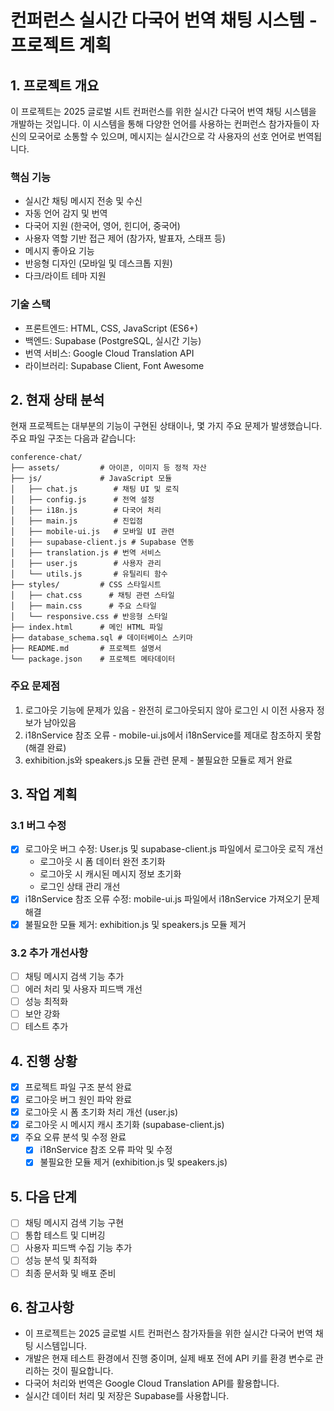 # 컨퍼런스 실시간 다국어 번역 채팅 시스템 - 프로젝트 계획

## 1. 프로젝트 개요

이 프로젝트는 2025 글로벌 시트 컨퍼런스를 위한 실시간 다국어 번역 채팅 시스템을 개발하는 것입니다. 이 시스템을 통해 다양한 언어를 사용하는 컨퍼런스 참가자들이 자신의 모국어로 소통할 수 있으며, 메시지는 실시간으로 각 사용자의 선호 언어로 번역됩니다.

### 핵심 기능
- 실시간 채팅 메시지 전송 및 수신
- 자동 언어 감지 및 번역
- 다국어 지원 (한국어, 영어, 힌디어, 중국어)
- 사용자 역할 기반 접근 제어 (참가자, 발표자, 스태프 등)
- 메시지 좋아요 기능
- 반응형 디자인 (모바일 및 데스크톱 지원)
- 다크/라이트 테마 지원

### 기술 스택
- 프론트엔드: HTML, CSS, JavaScript (ES6+)
- 백엔드: Supabase (PostgreSQL, 실시간 기능)
- 번역 서비스: Google Cloud Translation API
- 라이브러리: Supabase Client, Font Awesome

## 2. 현재 상태 분석

현재 프로젝트는 대부분의 기능이 구현된 상태이나, 몇 가지 주요 문제가 발생했습니다. 주요 파일 구조는 다음과 같습니다:

```
conference-chat/
├── assets/         # 아이콘, 이미지 등 정적 자산
├── js/             # JavaScript 모듈
│   ├── chat.js        # 채팅 UI 및 로직
│   ├── config.js      # 전역 설정
│   ├── i18n.js        # 다국어 처리
│   ├── main.js        # 진입점
│   ├── mobile-ui.js   # 모바일 UI 관련
│   ├── supabase-client.js # Supabase 연동
│   ├── translation.js # 번역 서비스
│   ├── user.js        # 사용자 관리
│   └── utils.js       # 유틸리티 함수
├── styles/         # CSS 스타일시트
│   ├── chat.css      # 채팅 관련 스타일
│   ├── main.css      # 주요 스타일
│   └── responsive.css # 반응형 스타일
├── index.html      # 메인 HTML 파일
├── database_schema.sql # 데이터베이스 스키마
├── README.md       # 프로젝트 설명서
└── package.json    # 프로젝트 메타데이터
```

### 주요 문제점
1. 로그아웃 기능에 문제가 있음 - 완전히 로그아웃되지 않아 로그인 시 이전 사용자 정보가 남아있음
2. i18nService 참조 오류 - mobile-ui.js에서 i18nService를 제대로 참조하지 못함 (해결 완료)
3. exhibition.js와 speakers.js 모듈 관련 문제 - 불필요한 모듈로 제거 완료

## 3. 작업 계획

### 3.1 버그 수정
- [x] 로그아웃 버그 수정: User.js 및 supabase-client.js 파일에서 로그아웃 로직 개선
  - 로그아웃 시 폼 데이터 완전 초기화
  - 로그아웃 시 캐시된 메시지 정보 초기화
  - 로그인 상태 관리 개선
- [x] i18nService 참조 오류 수정: mobile-ui.js 파일에서 i18nService 가져오기 문제 해결
- [x] 불필요한 모듈 제거: exhibition.js 및 speakers.js 모듈 제거

### 3.2 추가 개선사항
- [ ] 채팅 메시지 검색 기능 추가
- [ ] 에러 처리 및 사용자 피드백 개선
- [ ] 성능 최적화
- [ ] 보안 강화
- [ ] 테스트 추가

## 4. 진행 상황

- [x] 프로젝트 파일 구조 분석 완료
- [x] 로그아웃 버그 원인 파악 완료
- [x] 로그아웃 시 폼 초기화 처리 개선 (user.js)
- [x] 로그아웃 시 메시지 캐시 초기화 (supabase-client.js)
- [x] 주요 오류 분석 및 수정 완료
  - [x] i18nService 참조 오류 파악 및 수정
  - [x] 불필요한 모듈 제거 (exhibition.js 및 speakers.js)

## 5. 다음 단계

- [ ] 채팅 메시지 검색 기능 구현
- [ ] 통합 테스트 및 디버깅
- [ ] 사용자 피드백 수집 기능 추가
- [ ] 성능 분석 및 최적화
- [ ] 최종 문서화 및 배포 준비

## 6. 참고사항

- 이 프로젝트는 2025 글로벌 시트 컨퍼런스 참가자들을 위한 실시간 다국어 번역 채팅 시스템입니다.
- 개발은 현재 테스트 환경에서 진행 중이며, 실제 배포 전에 API 키를 환경 변수로 관리하는 것이 필요합니다.
- 다국어 처리와 번역은 Google Cloud Translation API를 활용합니다.
- 실시간 데이터 처리 및 저장은 Supabase를 사용합니다.
